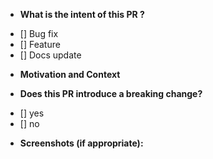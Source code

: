 - **What is the intent of this PR ?**

* [] Bug fix
* [] Feature
* [] Docs update

- **Motivation and Context**

- **Does this PR introduce a breaking change?**

* [] yes
* [] no

- **Screenshots (if appropriate):**
